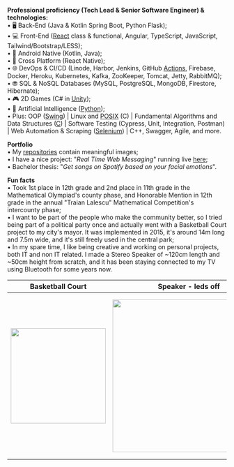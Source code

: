 **Professional proficiency (Tech Lead & Senior Software Engineer) & technologies:**  
• 🖥️ Back-End (Java & Kotlin Spring Boot, Python Flask);  
• 💻 Front-End ([React](https://github.com/DanutGavrus/Real-Time-Web-Messaging-using-React-TS-Firebase-and-Tailwind-CSS) class & functional, Angular, TypeScript, JavaScript, Tailwind/Bootstrap/LESS);  
• 📱 Android Native (Kotlin, Java);  
• 🔁 Cross Platform (React Native);  
• 🌐 DevOps & CI/CD (Linode, Harbor, Jenkins, GitHub [Actions](https://github.com/DanutGavrus/Real-Time-Web-Messaging-using-React-TS-Firebase-and-Tailwind-CSS/actions), Firebase, Docker, Heroku, Kubernetes, Kafka, ZooKeeper, Tomcat, Jetty, RabbitMQ);  
• ⛃ SQL & NoSQL Databases (MySQL, PostgreSQL, MongoDB, Firestore, Hibernate);  
• 🎮 2D Games (C# in [Unity](https://github.com/DanutGavrus/7-2D-Mobile-Games-using-CSharp-in-Unity));  
• 🤖 Artificial Intelligence ([Python](https://github.com/DanutGavrus/Get-songs-on-Spotify-based-on-your-facial-emotions));  
• Plus: OOP ([Swing](https://github.com/DanutGavrus/5-Java-GUI-apps-using-Swing)) | Linux and [POSIX](https://github.com/DanutGavrus/3-C-apps-about-POSIX) (C) | Fundamental Algorithms and Data Structures ([C](https://github.com/DanutGavrus/9-C-apps-about-Fundamental-Algorithms-and-Data-Structures)) | Software Testing (Cypress, Unit, Integration, Postman) | Web Automation & Scraping ([Selenium](https://github.com/DanutGavrus/Web-Scraping-using-Selenium-in-Python)) | C++, Swagger, Agile, and more.

**Portfolio**  
• My [repositories](https://github.com/DanutGavrus?tab=repositories) contain meaningful images;  
• I have a nice project: "_Real Time Web Messaging_" running live [here](https://live-chat-bde08.firebaseapp.com);  
• Bachelor thesis: "_Get songs on Spotify based on your facial emotions_".

**Fun facts**  
• Took 1st place in 12th grade and 2nd place in 11th grade in the Mathematical Olympiad's county phase, and Honorable Mention in 12th grade in the annual "Traian Lalescu" Mathematical Competition's intercounty phase;  
• I want to be part of the people who make the community better, so I tried being part of a political party once and actually went with a Basketball Court project to my city's mayor. It was implemented in 2015, it's around 14m long and 7.5m wide, and it's still freely used in the central park;  
• In my spare time, I like being creative and working on personal projects, both IT and non IT related. I made a Stereo Speaker of ~120cm length and ~50cm height from scratch, and it has been staying connected to my TV using Bluetooth for some years now.

| Basketball Court | Speaker - leds off  | Speaker - leds on |
| ------------- | ------------- | ------------- |
| <img src="https://user-images.githubusercontent.com/56603839/226368235-6684955b-5061-42e8-b874-36802d75b767.png" width="218"> | <img src="https://user-images.githubusercontent.com/56603839/226370733-23297580-88c2-4f1d-af85-b24763c24828.png" width="350"> | <img src="https://user-images.githubusercontent.com/56603839/226368358-58c7da4f-cc46-4b55-8581-64f12878c730.png" width="375">

